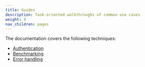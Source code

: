 ```yaml
---
title: Guides
description: Task-oriented walkthroughs of common use cases
weight: 4
nav_children: pages
---
```


The documentation covers the following techniques:

- [Authentication](auth/)
- [Benchmarking](benchmarking/)
- [Error handling](error/)

